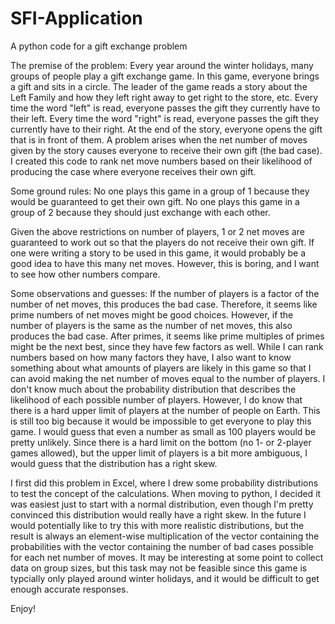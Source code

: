 # SFI-Application
A python code for a gift exchange problem

The premise of the problem: 
Every year around the winter holidays, many groups of people play a gift exchange game. In this game, everyone brings a gift and sits in a circle. The leader of the game reads a story about the Left Family and how they left right away to get right to the store, etc. Every time the word "left" is read, everyone passes the gift they currently have to their left. Every time the word "right" is read, everyone passes the gift they currently have to their right. 
At the end of the story, everyone opens the gift that is in front of them. 
A problem arises when the net number of moves given by the story causes everyone to receive their own gift (the bad case). 
I created this code to rank net move numbers based on their likelihood of producing the case where everyone receives their own gift. 

Some ground rules:
No one plays this game in a group of 1 because they would be guaranteed to get their own gift.
No one plays this game in a group of 2 because they should just exchange with each other. 

Given the above restrictions on number of players, 1 or 2 net moves are guaranteed to work out so that the players do not receive their own gift. If one were writing a story to be used in this game, it would probably be a good idea to have this many net moves. However, this is boring, and I want to see how other numbers compare. 

Some observations and guesses:
If the number of players is a factor of the number of net moves, this produces the bad case.
Therefore, it seems like prime numbers of net moves might be good choices. However, if the number of players is the same as the number of net moves, this also produces the bad case. 
After primes, it seems like prime multiples of primes might be the next best, since they have few factors as well.
While I can rank numbers based on how many factors they have, I also want to know something about what amounts of players are likely in this game so that I can avoid making the net number of moves equal to the number of players. 
I don't know much about the probability distribution that describes the likelihood of each possible number of players. However, I do know that there is a hard upper limit of players at the number of people on Earth. This is still too big because it would be impossible to get everyone to play this game. I would guess that even a number as small as 100 players would be pretty unlikely. 
Since there is a hard limit on the bottom (no 1- or 2-player games allowed), but the upper limit of players is a bit more ambiguous, I would guess that the distribution has a right skew. 

I first did this problem in Excel, where I drew some probability distributions to test the concept of the calculations. When moving to python, I decided it was easiest just to start with a normal distribution, even though I'm pretty convinced this distribution would really have a right skew. 
In the future I would potentially like to try this with more realistic distributions, but the result is always an element-wise multiplication of the vector containing the probabilities with the vector containing the number of bad cases possible for each net number of moves. 
It may be interesting at some point to collect data on group sizes, but this task may not be feasible since this game is typcially only played around winter holidays, and it would be difficult to get enough accurate responses. 

Enjoy!

